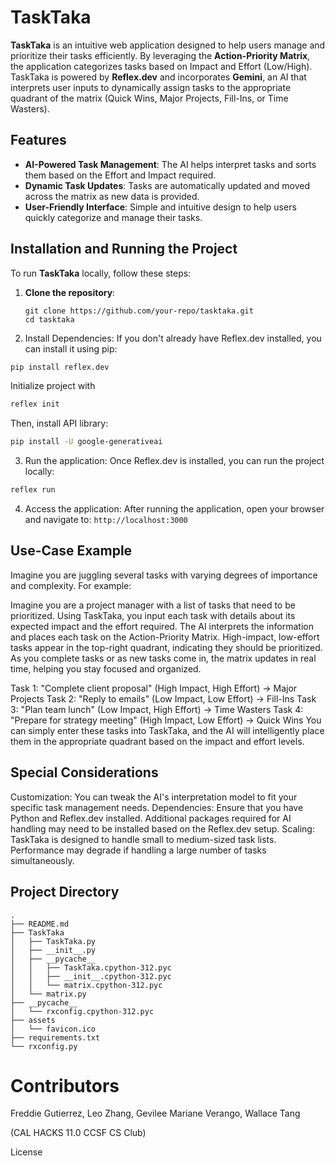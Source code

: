 # TaskTaka

**TaskTaka** is an intuitive web application designed to help users manage and prioritize their tasks efficiently. By leveraging the **Action-Priority Matrix**, the application categorizes tasks based on Impact and Effort (Low/High). TaskTaka is powered by **Reflex.dev** and incorporates **Gemini**, an AI that interprets user inputs to dynamically assign tasks to the appropriate quadrant of the matrix (Quick Wins, Major Projects, Fill-Ins, or Time Wasters).

## Features

- **AI-Powered Task Management**: The AI helps interpret tasks and sorts them based on the Effort and Impact required.
- **Dynamic Task Updates**: Tasks are automatically updated and moved across the matrix as new data is provided.
- **User-Friendly Interface**: Simple and intuitive design to help users quickly categorize and manage their tasks.

## Installation and Running the Project

To run **TaskTaka** locally, follow these steps:

1. **Clone the repository**:
   ```
   git clone https://github.com/your-repo/tasktaka.git
   cd tasktaka
   ```
2. Install Dependencies:
If you don't already have Reflex.dev installed, you can install it using pip:
  ```bash
  pip install reflex.dev
  ```
Initialize project with
  ```bash
  reflex init
  ```
Then, install API library:
```bash
pip install -U google-generativeai
```
3. Run the application:
Once Reflex.dev is installed, you can run the project locally: 
  ```bash
  reflex run
  ```
4. Access the application:
  After running the application, open your browser and navigate to:
  ```http://localhost:3000```

## Use-Case Example
Imagine you are juggling several tasks with varying degrees of importance and complexity. For example:

Imagine you are a project manager with a list of tasks that need to be prioritized. Using TaskTaka, you input each task with details about its expected impact and the effort required. The AI interprets the information and places each task on the Action-Priority Matrix. High-impact, low-effort tasks appear in the top-right quadrant, indicating they should be prioritized. As you complete tasks or as new tasks come in, the matrix updates in real time, helping you stay focused and organized.

Task 1: "Complete client proposal" (High Impact, High Effort) → Major Projects
Task 2: "Reply to emails" (Low Impact, Low Effort) → Fill-Ins
Task 3: "Plan team lunch" (Low Impact, High Effort) → Time Wasters
Task 4: "Prepare for strategy meeting" (High Impact, Low Effort) → Quick Wins
You can simply enter these tasks into TaskTaka, and the AI will intelligently place them in the appropriate quadrant based on the impact and effort levels.

## Special Considerations
Customization: You can tweak the AI's interpretation model to fit your specific task management needs.
Dependencies: Ensure that you have Python and Reflex.dev installed. Additional packages required for AI handling may need to be installed based on the Reflex.dev setup.
Scaling: TaskTaka is designed to handle small to medium-sized task lists. Performance may degrade if handling a large number of tasks simultaneously.

## Project Directory
```
.
├── README.md
├── TaskTaka
│   ├── TaskTaka.py
│   ├── __init__.py
│   ├── __pycache__
│   │   ├── TaskTaka.cpython-312.pyc
│   │   ├── __init__.cpython-312.pyc
│   │   └── matrix.cpython-312.pyc
│   └── matrix.py
├── __pycache__
│   └── rxconfig.cpython-312.pyc
├── assets
│   └── favicon.ico
├── requirements.txt
└── rxconfig.py
```

# Contributors
Freddie Gutierrez, Leo Zhang, Gevilee Mariane Verango, Wallace Tang

(CAL HACKS 11.0 CCSF CS Club)

License
